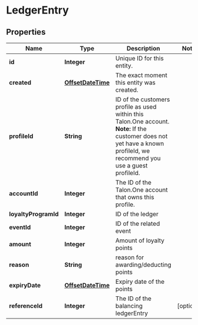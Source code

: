 

# LedgerEntry


## Properties

Name | Type | Description | Notes
------------ | ------------- | ------------- | -------------
**id** | **Integer** | Unique ID for this entity. | 
**created** | [**OffsetDateTime**](OffsetDateTime.md) | The exact moment this entity was created. | 
**profileId** | **String** | ID of the customers profile as used within this Talon.One account.  **Note:** If the customer does not yet have a known profileId, we recommend you use a guest profileId.  | 
**accountId** | **Integer** | The ID of the Talon.One account that owns this profile. | 
**loyaltyProgramId** | **Integer** | ID of the ledger | 
**eventId** | **Integer** | ID of the related event | 
**amount** | **Integer** | Amount of loyalty points | 
**reason** | **String** | reason for awarding/deducting points | 
**expiryDate** | [**OffsetDateTime**](OffsetDateTime.md) | Expiry date of the points | 
**referenceId** | **Integer** | The ID of the balancing ledgerEntry |  [optional]



